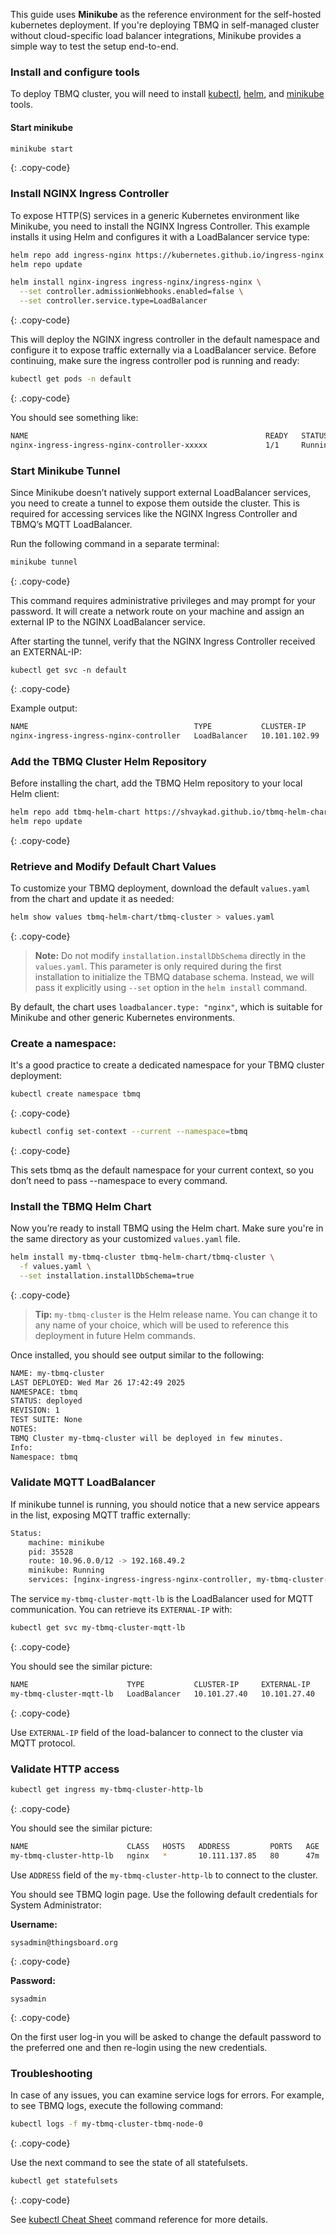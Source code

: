 This guide uses **Minikube** as the reference environment for the self-hosted kubernetes deployment.
If you're deploying TBMQ in self-managed cluster without cloud-specific load balancer integrations, Minikube provides a simple way to test the setup end-to-end.

### Install and configure tools

To deploy TBMQ cluster, you will need to install [kubectl](https://kubernetes.io/docs/tasks/tools/),
[helm](https://helm.sh/docs/intro/install/), and [minikube](https://kubernetes.io/docs/tasks/tools/#minikube) tools.

#### Start minikube

```bash
minikube start
```
{: .copy-code}

### Install NGINX Ingress Controller

To expose HTTP(S) services in a generic Kubernetes environment like Minikube, you need to install the NGINX Ingress Controller. 
This example installs it using Helm and configures it with a LoadBalancer service type:

```bash
helm repo add ingress-nginx https://kubernetes.github.io/ingress-nginx
helm repo update

helm install nginx-ingress ingress-nginx/ingress-nginx \
  --set controller.admissionWebhooks.enabled=false \
  --set controller.service.type=LoadBalancer
```
{: .copy-code}

This will deploy the NGINX ingress controller in the default namespace and configure it to expose traffic externally via a LoadBalancer service.
Before continuing, make sure the ingress controller pod is running and ready:

```bash
kubectl get pods -n default
```
{: .copy-code}

You should see something like:

```bash
NAME                                                     READY   STATUS    RESTARTS   AGE
nginx-ingress-ingress-nginx-controller-xxxxx             1/1     Running   0          1m
```

### Start Minikube Tunnel

Since Minikube doesn’t natively support external LoadBalancer services, you need to create a tunnel to expose them outside the cluster. 
This is required for accessing services like the NGINX Ingress Controller and TBMQ’s MQTT LoadBalancer.

Run the following command in a separate terminal:

```bash
minikube tunnel
```
{: .copy-code}

This command requires administrative privileges and may prompt for your password. 
It will create a network route on your machine and assign an external IP to the NGINX LoadBalancer service.

After starting the tunnel, verify that the NGINX Ingress Controller received an EXTERNAL-IP:

```shell
kubectl get svc -n default
```
{: .copy-code}

Example output:

```bash
NAME                                     TYPE           CLUSTER-IP       EXTERNAL-IP      PORT(S)                      AGE
nginx-ingress-ingress-nginx-controller   LoadBalancer   10.101.102.99    192.168.49.2     80:32023/TCP,443:32144/TCP   2m
```

### Add the TBMQ Cluster Helm Repository

Before installing the chart, add the TBMQ Helm repository to your local Helm client:

```bash
helm repo add tbmq-helm-chart https://shvaykad.github.io/tbmq-helm-chart
helm repo update
```
{: .copy-code}

### Retrieve and Modify Default Chart Values

To customize your TBMQ deployment, download the default `values.yaml` from the chart and update it as needed:

```bash
helm show values tbmq-helm-chart/tbmq-cluster > values.yaml
```
{: .copy-code}

> **Note:** Do not modify `installation.installDbSchema` directly in the `values.yaml`.
This parameter is only required during the first installation to initialize the TBMQ database schema.
Instead, we will pass it explicitly using `--set` option in the `helm install` command.

By default, the chart uses `loadbalancer.type: "nginx"`, which is suitable for Minikube and other generic Kubernetes environments.

### Create a namespace:

It's a good practice to create a dedicated namespace for your TBMQ cluster deployment:

```bash
kubectl create namespace tbmq
```
{: .copy-code}

```bash
kubectl config set-context --current --namespace=tbmq
```
{: .copy-code}

This sets tbmq as the default namespace for your current context, so you don’t need to pass --namespace to every command.

### Install the TBMQ Helm Chart

Now you’re ready to install TBMQ using the Helm chart.
Make sure you're in the same directory as your customized `values.yaml` file.


```bash
helm install my-tbmq-cluster tbmq-helm-chart/tbmq-cluster \
  -f values.yaml \
  --set installation.installDbSchema=true
```
{: .copy-code}

> **Tip:** `my-tbmq-cluster` is the Helm release name. 
You can change it to any name of your choice, which will be used to reference this deployment in future Helm commands.

Once installed, you should see output similar to the following:

```bash
NAME: my-tbmq-cluster
LAST DEPLOYED: Wed Mar 26 17:42:49 2025
NAMESPACE: tbmq
STATUS: deployed
REVISION: 1
TEST SUITE: None
NOTES:
TBMQ Cluster my-tbmq-cluster will be deployed in few minutes.
Info:
Namespace: tbmq
```

### Validate MQTT LoadBalancer

If minikube tunnel is running, you should notice that a new service appears in the list, exposing MQTT traffic externally:

```bash
Status:	
	machine: minikube
	pid: 35528
	route: 10.96.0.0/12 -> 192.168.49.2
	minikube: Running
	services: [nginx-ingress-ingress-nginx-controller, my-tbmq-cluster-mqtt-lb]
```

The service `my-tbmq-cluster-mqtt-lb` is the LoadBalancer used for MQTT communication. You can retrieve its `EXTERNAL-IP` with:

```bash
kubectl get svc my-tbmq-cluster-mqtt-lb
```
{: .copy-code}

You should see the similar picture:

```bash
NAME                      TYPE           CLUSTER-IP     EXTERNAL-IP    PORT(S)                                                       AGE
my-tbmq-cluster-mqtt-lb   LoadBalancer   10.101.27.40   10.101.27.40   1883:31041/TCP,8084:30151/TCP,8883:30188/TCP,8085:32706/TCP   41m
```
{: .copy-code}

Use `EXTERNAL-IP` field of the load-balancer to connect to the cluster via MQTT protocol.

### Validate HTTP access

```bash
kubectl get ingress my-tbmq-cluster-http-lb
```
{: .copy-code}

You should see the similar picture:

```bash
NAME                      CLASS   HOSTS   ADDRESS         PORTS   AGE
my-tbmq-cluster-http-lb   nginx   *       10.111.137.85   80      47m
```

Use `ADDRESS` field of the `my-tbmq-cluster-http-lb` to connect to the cluster.

You should see TBMQ login page. Use the following default credentials for System Administrator:

**Username:**

```
sysadmin@thingsboard.org
```
{: .copy-code}

**Password:**

```
sysadmin
```
{: .copy-code}

On the first user log-in you will be asked to change the default password to the preferred one and then re-login using the new credentials.

### Troubleshooting

In case of any issues, you can examine service logs for errors. For example, to see TBMQ logs, execute the following command:

```bash
kubectl logs -f my-tbmq-cluster-tbmq-node-0
```
{: .copy-code}

Use the next command to see the state of all statefulsets.

```bash
kubectl get statefulsets
```
{: .copy-code}

See [kubectl Cheat Sheet](https://kubernetes.io/docs/reference/kubectl/quick-reference/) command reference for more details.

